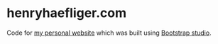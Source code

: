 # henryhaefliger.com

Code for [my personal website](https://henryhaefliger.com) which was built using [Bootstrap studio](https://https://bootstrapstudio.io/).
